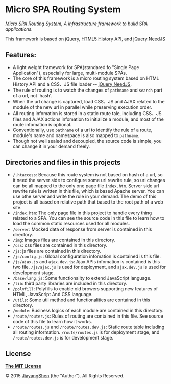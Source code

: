 # Micro SPA Routing System
*[Micro SPA Routing System](https://github.com/JiayangShen/routing), A infrastructure framework to bulid SPA applications.*

This framework is based on [jQuery](http://jquery.com), [HTML5 History API](https://github.com/devote/HTML5-History-API), and [jQuery NeedJS](https://github.com/JiayangShen/jquery-need/)

## Features:

- A light weight framework for SPA(standared fo "Single Page Application"), especially for large, multi-module SPAs.
- The core of this framework is a micro routing system based on HTML History API and a CSS、JS file loader -- [jQuery NeedJS](https://github.com/JiayangShen/jquery-need/).
- The rule of routing is to watch the changes of `pathname` and `search` part of a url, not 'hash'.
- When the url change is captured, load CSS、JS and AJAX related to the module of the new url in parallel while preserving execution order.
- All routing infomation is stored in a static route tale, including CSS、JS files and AJAX actions infomation to initialize a module, and most of the route infomation is optional.
- Conventionally, use `pathname` of a url to identify the rule of a route, module's name and namespace is also mapped to `pathname`.
- Though not well sealed and decoupled, the source code is simple, you can change it in your demand freely.

## Directories and files in this projects

- `/.htaccess`: Because this route system is not based on hash of a url, so it need the server side to configure some url rewrite rule, so url changes can be all mapped to the only one page file `index.htm`. Server side url rewrite rule is written in this file, which is based Apache server. You can use othe server and write the rule in your demand. The demo of this project is all based on relative path that based to the root path of a web site.
- `/index.htm`: The only page file in this project to handle every thing related to a SPA. You can see the source code in this file to learn how to load the common static resources used for all modules.
- `/server`: Mocked data of response from server is contained in this directory.
- `/img`: Images files are contained in this directory.
- `/css`: css files are contained in this directory.
- `/js`: js files are contained in this directory.
- `/js/config.js`: Global configuration infomation is contained is this file.
- `/js/ajax.js` and `ajax.dev.js`: Ajax APIs infomation is contained is this two file.  `/js/ajax.js` is used for deployment, and `ajax.dev.js` is used for development stage.
- `/base/lang.js`: Some functionality to extend JavaScript language.
- `/lib`: third party libraries are included in this directory.
- `/polyfill`: Polyfills to enable old browers supporting new features of HTML, JavaScript And CSS language.
- `/utils`: Some util method and functionalities are contained in this directory.
- `/module`: Business logics of each module are contained in this directory.
- `/route/router.js`: Rules of routing are contained in this file. See source code of this file to learn how it works.
- `/route/routes.js` and `/route/routes.dev.js`: Static route table including all routing information. `/route/routes.js` is for deployment stage, and `/route/routes.dev.js` is for development stage.

## License

**[The MIT License](http://www.opensource.org/licenses/MIT)**

© 2015 [JiayangShen](https://github.com/JiayangShen) (the "Author").
All Rights Reserved.